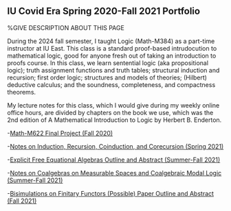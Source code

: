 ## IU Covid Era Spring 2020-Fall 2021 Portfolio

%GIVE DESCRIPTION ABOUT THIS PAGE

During the 2024 fall semester, I taught Logic (Math-M384) as a part-time instructor at IU East. This class is a standard proof-based intrudocution to mathematical logic, good for anyone fresh out of taking an introduction to proofs course. In this class, we learn sentential logic (aka propositional logic); truth assignment functions and truth tables; structural induction and recursion; first order logic; structures and models of theories; (Hilbert) deductive calculus; and the soundness, completeness, and compactness theorems.

My lecture notes for this class, which I would give during my weekly online office hours, are divided by chapters on the book we use, which was the 2nd edition of A Mathematical Introduction to Logic by Herbert B. Enderton.

-[Math-M622 Final Project (Fall 2020)](https://agoodlad-research-notes.github.io/iu-covid-era-spring-2020-fall-2021-portfolio/math-m6222-final-project-fall-2020)

-[Notes on Induction, Recursion, Coinduction, and Corecursion (Spring 2021)](https://agoodlad-research-notes.github.io/iu-covid-era-spring-2020-fall-2021-portfolio/notes-on-induction-recursion-coinduction-and-corecursion-spring-2021.pdf)

-[Explicit Free Equational Algebras Outline and Abstract (Summer-Fall 2021)](https://agoodlad-research-notes.github.io/iu-covid-era-spring-2020-fall-2021-portfolio/explicit-free-equational-algebras-outline-and-abstract-summer-fall-2021.pdf)

-[Notes on Coalgebras on Measurable Spaces and Coalgebraic Modal Logic (Summer-Fall 2021)](https://agoodlad-research-notes.github.io/iu-covid-era-spring-2020-fall-2021-portfolio/notes-on-coalgebras-on-measurable-spaces-and-coalgebraic-modal-logic-summer-fall-2021.pdf)

-[Bisimulations on Finitary Functors (Possible) Paper Outline and Abstract (Fall 2021)](https://agoodlad-research-notes.github.io/iu-covid-era-spring-2020-fall-2021-portfolio/bisimulations-on-finitary-functors-possible-paper-outline-and-abstract-fall-2021.pdf)


